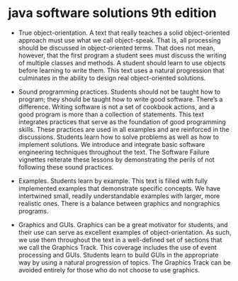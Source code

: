 # java software solutions 9th edition

- True object-orientation. A text that really teaches a solid object-oriented approach must use what we call object-speak. That is, all processing should be discussed in object-oriented terms. That does not mean, however, that the first program a student sees must discuss the writing of multiple classes and methods. A student should learn to use objects before learning to write
them. This text uses a natural progression that culminates in the ability to design real object-oriented solutions.

- Sound programming practices. Students should not be taught how to program; they should be taught how to write good software. There’s a difference. Writing software is not a set of cookbook actions, and a good program is more than a collection of statements. This text integrates
practices that serve as the foundation of good programming skills. These practices are used in all examples and are reinforced in the discussions. Students learn how to solve problems as well as how to implement solutions. We introduce and integrate basic software engineering techniques
throughout the text. The Software Failure vignettes reiterate these lessons by demonstrating the perils of not following these sound practices.

- Examples. Students learn by example. This text is filled with fully implemented examples that demonstrate specific concepts. We have intertwined small, readily understandable examples with larger, more realistic ones. There is a balance between graphics and nongraphics programs.

- Graphics and GUIs. Graphics can be a great motivator for students, and their use can serve as excellent examples of object-orientation. As such, we use them throughout the text in a well-defined set of sections that we call the Graphics Track. This coverage includes the use of event processing and GUIs. Students learn to build GUIs in the appropriate way by using a natural progression of topics. The Graphics Track can be avoided entirely for those who do not choose to use graphics.
